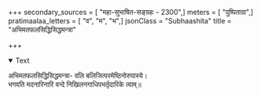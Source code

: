 +++
secondary_sources = [ "महा-सुभाषित-सङ्ग्रहः - 2300",]
meters = [ "पुष्पिताग्रा",]
pratimaalaa_letters = [ "व", "म", "भ",]
jsonClass = "Subhaashita"
title = "अभिमतफलसिद्धिसिद्धमन्त्रा"

+++

<details open><summary>Text</summary>

अभिमतफलसिद्धिसिद्धमन्त्रा- वलि बलिजित्परमेष्ठिनोरुपास्ये।  
भगवति मदनारिनारि वन्दे निखिलनगाधिपभर्तृदारिके त्वाम्॥
</details>
